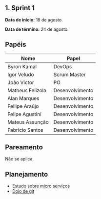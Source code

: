 ## 1. Sprint 1


**Data de início:** 18 de agosto.

**Data de término:** 24 de agosto.

## Papéis

|Nome|Papel|
|----|----|
|Byron Kamal|DevOps|
|Igor Veludo |Scrum Master|
|João Victor|PO|
|Matheus Felizola|Desenvolvimento|
|Alan Marques|Desenvolvimento|
|Fellipe Araújo|Desenvolvimento|
|Felipe Agustini|Desenvolvimento|
|Mateus Assunção|Desenvolvimento|
|Fabrício Santos|Desenvolvimento|

## Pareamento
Não se aplica.

## Planejamento
- [Estudo sobre micro serviços ](https://github.com/fga-eps-mds/2019.2-Grupo8/issues/6)
- [Dojo de git](https://github.com/fga-eps-mds/2019.2-Grupo8/issues/2)
